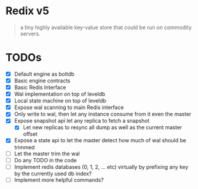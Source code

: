 Redix v5
========
> a tiny highly available key-value store that could be run on commodity servers.

TODOs
======
- [x] Default engine as boltdb
- [x] Basic engine contracts
- [x] Basic Redis Interface
- [x] Wal implementation on top of leveldb
- [x] Local state machine on top of leveldb
- [x] Expose wal scanning to main Redis interface
- [x] Only write to wal, then let any instance consume from it even the master
- [x] Expose snapshot api let any replica to fetch a snapshot
    - [x] Let new replicas to resync all dump as well as the current master offset
- [x] Expose a state api to let the master detect how much of wal should be trimmed
- [ ] Let the master trim the wal
- [ ] Do any TODO in the code
- [ ] Implement redis databases (0, 1, 2, ... etc) virtually by prefixing any key by the currently used db index?
- [ ] Implement more helpful commands?